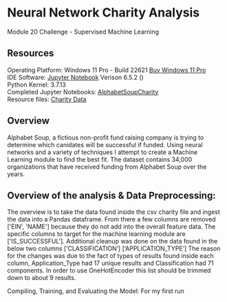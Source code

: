 # Neural Network Charity Analysis
Module 20 Challenge - Supervised Machine Learning

## Resources
Operating Platform: Windows 11 Pro - Build 22621 [Buy Windows 11 Pro](https://www.microsoft.com/en-us/d/windows-11-pro/dg7gmgf0d8h4?rtc=1)</br>
IDE Software: [Jupyter Notebook](https://jupyter.org/) Verison 6.5.2 ()</br>
Python Kernel: 3.7.13</br>
Completed Jupyter Notebooks: [AlphabetSoupCharity](AlphabetSoupCharity.ipynb)</br>
Resource files: [Charity Data](/Resources/charity_data.csv)</br>

## Overview
Alphabet Soup, a fictious non-profit fund raising company is trying to determine which canidates will be successful if funded. Using neural networks and a variety of techniques I attempt to create a Machine Learning module to find the best fit. The dataset contains 34,000 organizations that have received funding from Alphabet Soup over the years.


## Overview of the analysis & Data Preprocessing: 
The overview is to take the data found inside the csv charity file and ingest the data into a Pandas dataframe. From there a few columns are removed ['EIN', 'NAME'] because they do not add into the overall feature data. The specific columns to target for the machine learning module are ['IS_SUCCESSFUL']. Additional cleanup was done on the data found in the below two columns
[‘CLASSIFICATION’] 
[‘APPLICATION_TYPE’]
The reason for the changes was due to the fact of types of results found inside each column, Application_Type had 17 unique results and Classification had 71 components. In order to use OneHotEncoder this list should be trimmed down to about 9 results. 

Compiling, Training, and Evaluating the Model: 
For my first run 
